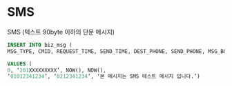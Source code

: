 # SMS

SMS (텍스트 90byte 이하의 단문 메시지)

```sql
INSERT INTO biz_msg ( 
MSG_TYPE, CMID, REQUEST_TIME, SEND_TIME, DEST_PHONE, SEND_PHONE, MSG_BODY)

VALUES (
0, ‘201XXXXXXXXX’, NOW(), NOW(), 
‘01012341234’, ‘0212341234’, ‘본 메시지는 SMS 테스트 메시지 입니다.’)
```
